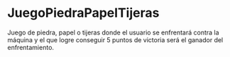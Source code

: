 # JuegoPiedraPapelTijeras

Juego de piedra, papel o tijeras donde el usuario se enfrentará contra la máquina y el que logre conseguir
5 puntos de victoria será el ganador del enfrentamiento.
